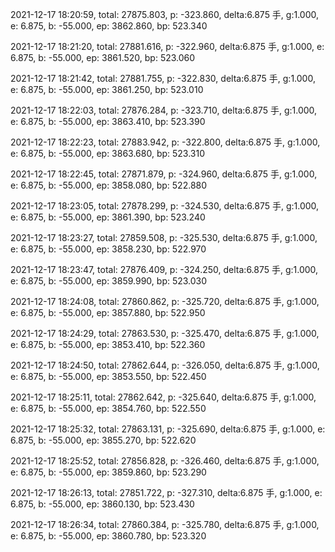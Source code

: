 2021-12-17 18:20:59, total: 27875.803, p: -323.860, delta:6.875 手, g:1.000, e: 6.875, b: -55.000, ep: 3862.860, bp: 523.340

2021-12-17 18:21:20, total: 27881.616, p: -322.960, delta:6.875 手, g:1.000, e: 6.875, b: -55.000, ep: 3861.520, bp: 523.060

2021-12-17 18:21:42, total: 27881.755, p: -322.830, delta:6.875 手, g:1.000, e: 6.875, b: -55.000, ep: 3861.250, bp: 523.010

2021-12-17 18:22:03, total: 27876.284, p: -323.710, delta:6.875 手, g:1.000, e: 6.875, b: -55.000, ep: 3863.410, bp: 523.390

2021-12-17 18:22:23, total: 27883.942, p: -322.800, delta:6.875 手, g:1.000, e: 6.875, b: -55.000, ep: 3863.680, bp: 523.310

2021-12-17 18:22:45, total: 27871.879, p: -324.960, delta:6.875 手, g:1.000, e: 6.875, b: -55.000, ep: 3858.080, bp: 522.880

2021-12-17 18:23:05, total: 27878.299, p: -324.530, delta:6.875 手, g:1.000, e: 6.875, b: -55.000, ep: 3861.390, bp: 523.240

2021-12-17 18:23:27, total: 27859.508, p: -325.530, delta:6.875 手, g:1.000, e: 6.875, b: -55.000, ep: 3858.230, bp: 522.970

2021-12-17 18:23:47, total: 27876.409, p: -324.250, delta:6.875 手, g:1.000, e: 6.875, b: -55.000, ep: 3859.990, bp: 523.030

2021-12-17 18:24:08, total: 27860.862, p: -325.720, delta:6.875 手, g:1.000, e: 6.875, b: -55.000, ep: 3857.880, bp: 522.950

2021-12-17 18:24:29, total: 27863.530, p: -325.470, delta:6.875 手, g:1.000, e: 6.875, b: -55.000, ep: 3853.410, bp: 522.360

2021-12-17 18:24:50, total: 27862.644, p: -326.050, delta:6.875 手, g:1.000, e: 6.875, b: -55.000, ep: 3853.550, bp: 522.450

2021-12-17 18:25:11, total: 27862.642, p: -325.640, delta:6.875 手, g:1.000, e: 6.875, b: -55.000, ep: 3854.760, bp: 522.550

2021-12-17 18:25:32, total: 27863.131, p: -325.690, delta:6.875 手, g:1.000, e: 6.875, b: -55.000, ep: 3855.270, bp: 522.620

2021-12-17 18:25:52, total: 27856.828, p: -326.460, delta:6.875 手, g:1.000, e: 6.875, b: -55.000, ep: 3859.860, bp: 523.290

2021-12-17 18:26:13, total: 27851.722, p: -327.310, delta:6.875 手, g:1.000, e: 6.875, b: -55.000, ep: 3860.130, bp: 523.430

2021-12-17 18:26:34, total: 27860.384, p: -325.780, delta:6.875 手, g:1.000, e: 6.875, b: -55.000, ep: 3860.780, bp: 523.320